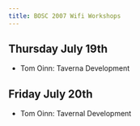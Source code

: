 ```yaml
---
title: BOSC 2007 Wifi Workshops
---
```


Thursday July 19th
------------------

-   Tom Oinn: Taverna Development

Friday July 20th
----------------

-   Tom Oinn: Tavernal Development

